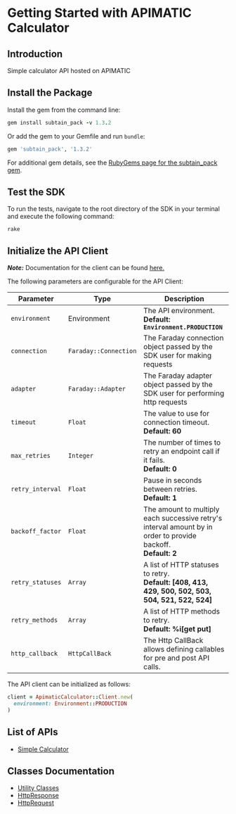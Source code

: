 
# Getting Started with APIMATIC Calculator

## Introduction

Simple calculator API hosted on APIMATIC

## Install the Package

Install the gem from the command line:

```ruby
gem install subtain_pack -v 1.3.2
```

Or add the gem to your Gemfile and run `bundle`:

```ruby
gem 'subtain_pack', '1.3.2'
```

For additional gem details, see the [RubyGems page for the subtain_pack gem](https://rubygems.org/gems/subtain_pack/versions/1.3.2).

## Test the SDK

To run the tests, navigate to the root directory of the SDK in your terminal and execute the following command:

```
rake
```

## Initialize the API Client

**_Note:_** Documentation for the client can be found [here.](https://www.github.com/Syed-Subtain/apimatic-ruby-test/tree/1.3.2/doc/client.md)

The following parameters are configurable for the API Client:

| Parameter | Type | Description |
|  --- | --- | --- |
| `environment` | Environment | The API environment. <br> **Default: `Environment.PRODUCTION`** |
| `connection` | `Faraday::Connection` | The Faraday connection object passed by the SDK user for making requests |
| `adapter` | `Faraday::Adapter` | The Faraday adapter object passed by the SDK user for performing http requests |
| `timeout` | `Float` | The value to use for connection timeout. <br> **Default: 60** |
| `max_retries` | `Integer` | The number of times to retry an endpoint call if it fails. <br> **Default: 0** |
| `retry_interval` | `Float` | Pause in seconds between retries. <br> **Default: 1** |
| `backoff_factor` | `Float` | The amount to multiply each successive retry's interval amount by in order to provide backoff. <br> **Default: 2** |
| `retry_statuses` | `Array` | A list of HTTP statuses to retry. <br> **Default: [408, 413, 429, 500, 502, 503, 504, 521, 522, 524]** |
| `retry_methods` | `Array` | A list of HTTP methods to retry. <br> **Default: %i[get put]** |
| `http_callback` | `HttpCallBack` | The Http CallBack allows defining callables for pre and post API calls. |

The API client can be initialized as follows:

```ruby
client = ApimaticCalculator::Client.new(
  environment: Environment::PRODUCTION
)
```

## List of APIs

* [Simple Calculator](https://www.github.com/Syed-Subtain/apimatic-ruby-test/tree/1.3.2/doc/controllers/simple-calculator.md)

## Classes Documentation

* [Utility Classes](https://www.github.com/Syed-Subtain/apimatic-ruby-test/tree/1.3.2/doc/utility-classes.md)
* [HttpResponse](https://www.github.com/Syed-Subtain/apimatic-ruby-test/tree/1.3.2/doc/http-response.md)
* [HttpRequest](https://www.github.com/Syed-Subtain/apimatic-ruby-test/tree/1.3.2/doc/http-request.md)

